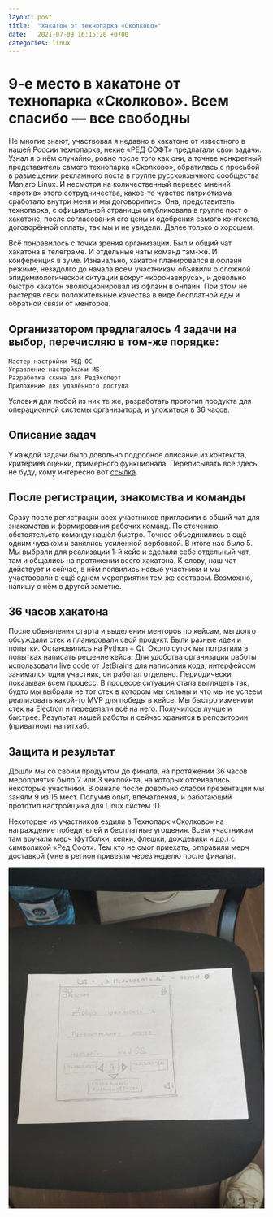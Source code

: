 ```yaml
---
layout: post
title:  "Хакатон от технопарка «Сколково»"
date:   2021-07-09 16:15:20 +0700
categories: linux
---
```

# 9-е место в хакатоне от технопарка «Сколково». Всем спасибо — все свободны

Не многие знают, участвовал я недавно в хакатоне от известного в нашей России технопарка, некие «РЕД СОФТ» предлагали свои задачи. Узнал я о нём случайно, ровно после того как они, а точнее конкретный представитель самого технопарка «Сколково», обратилась с просьбой в размещении рекламного поста в группе русскоязычного сообщества Manjaro Linux. И несмотря на количественный перевес мнений «против» этого сотрудничества, какое-то чувство патриотизма сработало внутри меня и мы договорились. Она, представитель технопарка, с официальной страницы опубликовала в группе пост о хакатоне, после согласования его цены и одобрения самого контекста, договорённой оплаты, так мы и не увидели. Далее только о хорошем.

Всё понравилось с точки зрения организации. Был и общий чат хакатона в телеграме. И отдельные чаты команд там-же. И конференция в зуме. Изначально, хакатон планировался в офлайн режиме, незадолго до начала всем участникам объявили о сложной эпидемиологической ситуации вокруг «коронавируса», и довольно быстро хакатон эволюционировал из офлайн в онлайн. При этом не растеряв свои положительные качества в виде бесплатной еды и обратной связи от менторов.

## Организатором предлагалось 4 задачи на выбор, перечисляю в том-же порядке:

```
Мастер настройки РЕД ОС
Управление настройками ИБ
Разработка скина для РедЭксперт
Приложение для удалённого доступа
```

Условия для любой из них те же, разработать прототип продукта для операционной системы организатора, и уложиться в 36 часов.

## Описание задач

У каждой задачи было довольно подробное описание из контекста, критериев оценки, примерного функционала. Переписывать всё здесь не буду, кому интересно вот [ссылка](https://www.notion.so/b98c20dbd4c84eb4b04a1b30d6214801).

## После регистрации, знакомства и команды

Сразу после регистрации всех участников пригласили в общий чат для знакомства и формирования рабочих команд. По стечению обстоятельств команду нашёл быстро. Точнее объединились с ещё одним чуваком и занялись усиленной вербовкой. В итоге нас было 5. Мы выбрали для реализации 1-й кейс и сделали себе отдельный чат, там и общались на протяжении всего хакатона. К слову, наш чат действует и сейчас, в нём появились новые участники и мы участвовали в ещё одном мероприятии тем же составом. Возможно, напишу о нём в другой заметке.

## 36 часов хакатона

После объявления старта и выделения менторов по кейсам, мы долго обсуждали стек и планировали свой продукт. Были разные идеи и попытки. Остановились на Python + Qt. Около суток мы потратили в попытках написать решение кейса. Для удобства организации работы использовали live code от JetBrains для написания кода, интерфейсом занимался один участник, он работал отдельно. Периодически показывая всем процесс. В процессе ситуация стала выглядеть так, будто мы выбрали не тот стек в котором мы сильны и что мы не успеем реализовать какой-то MVP для победы в кейсе. Мы быстро изменили стек на Electron и переделали всё на него. Получилось лучше и быстрее. Результат нашей работы и сейчас хранится в репозитории (приватном) на гитхаб.

## Защита и результат

Дошли мы со своим продуктом до финала, на протяжении 36 часов мероприятия было 2 или 3 чекпойнта, на которых отсеивались некоторые участники. В финале после довольно слабой презентации мы заняли 9 из 15 мест. Получив опыт, впечатления, и работающий прототип настройщика для Linux систем :D

Некоторые из участников ездили в Технопарк «Сколково» на награждение победителей и бесплатные угощения. Всем участникам там вручали мерч (футболки, кепки, флешки, дождевики и др.) с символикой «Ред Софт». Тем кто не смог приехать, отправили мерч доставкой (мне в регион привезли через неделю после финала).

![image-20210709160732015](/assets/image-20210709160732015.png)


